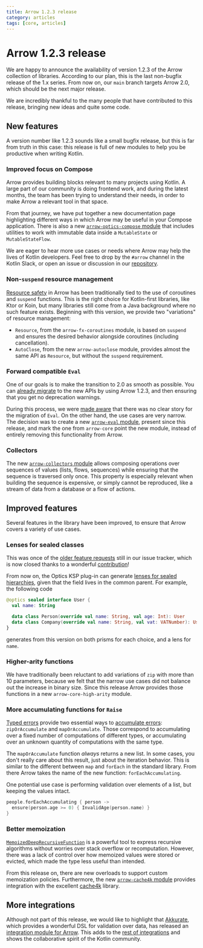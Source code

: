 ```yaml
---
title: Arrow 1.2.3 release
category: articles
tags: [core, articles]
---
```


# Arrow 1.2.3 release

We are happy to announce the availability of version 1.2.3 of the Arrow collection of libraries.
According to our plan, this is the last non-bugfix release of the 1.x series.
From now on, our `main` branch targets Arrow 2.0, which should be the next major release.

We are incredibly thankful to the many people that have contributed to this release,
bringing new ideas and quite some code.

## New features

A version number like 1.2.3 sounds like a small bugfix release, but this is far from truth in
this case: this release is full of new modules to help you be productive when writing Kotlin.

### Improved focus on Compose

Arrow provides building blocks relevant to many projects using Kotlin.
A large part of our community is doing frontend work, and during the latest months,
the team has been trying to understand their needs, in order to make Arrow
a relevant tool in that space.

From that journey, we have put together a new documentation page highlighting
different ways in which Arrow may be useful in your Compose application.
There is also a new [`arrow-optics-compose` module](/learn/immutable-data/lens/#integration-with-compose)
that includes utilities to work with immutable data inside a `MutableState`
or `MutableStateFlow`.

We are eager to hear more use cases or needs where Arrow may help the lives
of Kotlin developers. Feel free to drop by the `#arrow` channel in the Kotlin Slack,
or open an issue or discussion in our [repository](https://github.com/arrow-kt/arrow).

### Non-`suspend` resource management

[Resource safety](/learn/coroutines/resource-safety/) in Arrow
has been traditionally tied to the use of coroutines and `suspend` functions.
This is the right choice for Kotlin-first libraries, like Ktor or Koin, but many
libraries still come from a Java background where no such feature exists.
Beginning with this version, we provide two "variations" of resource management:

- `Resource`, from the `arrow-fx-coroutines` module, is based on `suspend`
  and ensures the desired behavior alongside coroutines (including cancellation).
- `AutoClose`, from the new `arrow-autoclose` module, provides almost the
  same API as `Resource`, but without the `suspend` requirement.

### Forward compatible `Eval`

One of our goals is to make the transition to 2.0 as smooth as possible.
You can [already migrate](/learn/quickstart/migration/)
to the new APIs by using Arrow 1.2.3, and then ensuring that you get no deprecation warnings.

During this process, we were [made aware](https://github.com/arrow-kt/arrow/issues/3039) that
there was no clear story for the migration of `Eval`. On the other hand, the use cases are very narrow.
The decision was to create a new [`arrow-eval` module](/learn/collections-functions/eval/),
present since this release, and mark the one from `arrow-core` point the new module,
instead of entirely removing this functionality from Arrow.

### Collectors

The new [`arrow-collectors` module](/learn/collections-functions/collectors/)
allows composing operations over sequences of values
(lists, flows, sequences) while ensuring that the sequence is traversed only once.
This property is especially relevant when building the sequence is expensive, or simply
cannot be reproduced, like a stream of data from a database or a flow of actions.

## Improved features

Several features in the library have been improved, to ensure that Arrow covers a variety
of use cases.

### Lenses for sealed classes

This was once of the [older feature requests](https://github.com/arrow-kt/arrow/issues/2829)
still in our issue tracker, which is now closed thanks to a wonderful
[contribution](https://github.com/arrow-kt/arrow/pull/3359)!

From now on, the Optics KSP plug-in can generate
[lenses for sealed hierarchies](/learn/immutable-data/lens/#sealed-class-hierarchies),
given that the field lives in the common parent. For example, the following code

```kotlin
@optics sealed interface User {
  val name: String

  data class Person(override val name: String, val age: Int): User
  data class Company(override val name: String, val vat: VATNumber): User
}
```

generates from this version on both prisms for each choice, and a lens for `name`.

### Higher-arity functions

We have traditionally been reluctant to add variations of `zip` with more than
10 parameters, because we felt that the narrow use cases did not balance out
the increase in binary size. Since this release Arrow provides those functions
in a new `arrow-core-high-arity` module.

### More accumulating functions for `Raise`

[Typed errors](/learn/typed-errors/working-with-typed-errors/)
provide two essential ways to [accumulate errors](/learn/typed-errors/working-with-typed-errors/#accumulating-errors): `zipOrAccumulate` and `mapOrAccumulate`. Those correspond
to accumulating over a fixed number of computations of different types, or
accumulating over an unknown quantity of computations with the same type.

The `mapOrAccumulate` function _always_ returns a new list. In some cases, you
don't really care about this result, just about the iteration behavior.
This is similar to the different between `map` and `forEach` in the standard
library. From there Arrow takes the name of the new function: `forEachAccumulating`.

One potential use case is performing validation over elements of a list,
but keeping the values intact.

```kotlin
people.forEachAccumulating { person ->
  ensure(person.age >= 0) { InvalidAge(person.name) }
}
```

### Better memoization

[`MemoizedDeepRecursiveFunction`](/learn/collections-functions/recursive/#memoized-recursive-functions)
is a powerful tool to express recursive algorithms without worries over stack overflow or recomputation.
However, there was a lack of control over how memoized values were stored or evicted, which made the
type less useful than intended.

From this release on, there are new overloads to support custom memoization policies.
Furthermore, the new [`arrow-cache4k` module](/learn/collections-functions/recursive/#memoization-takes-memory)
provides integration with the excellent
[cache4k](https://github.com/ReactiveCircus/cache4k) library.

## More integrations

Although not part of this release, we would like to highlight that
[Akkurate](https://akkurate.dev), which provides a wonderful DSL for validation over data,
has released an [integration module for Arrow](https://akkurate.dev/docs/arrow-integration.html).
This adds to the [rest of integrations](/learn/integrations/)
and shows the collaborative spirit of the Kotlin community.
